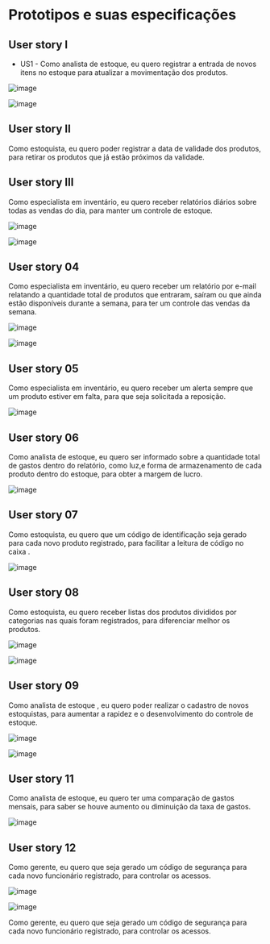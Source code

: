 # Prototipos e suas especificações

## User story I
- US1 - Como analista de estoque, eu quero registrar a entrada de novos itens no estoque para atualizar a movimentação dos produtos.

![image](https://github.com/user-attachments/assets/d37649d7-d74e-43e9-b839-a7ceec1fcf3f)

![image](https://github.com/user-attachments/assets/8304ae0e-e451-4f03-b5b8-61ddc6a89062)

## User story II 

Como estoquista, eu quero poder registrar a data de validade dos produtos, para retirar os produtos que já estão próximos da validade.


## User story III

 Como especialista em inventário, eu quero receber relatórios diários sobre todas as vendas do dia, para manter um controle de estoque.

 ![image](https://github.com/user-attachments/assets/4f62b060-f61b-411a-bd4c-0daf4460c373)

![image](https://github.com/user-attachments/assets/e129189b-71f1-4977-817e-51afc6ffbd52)

 ## User story 04

Como especialista em inventário, eu quero receber um relatório por e-mail relatando a quantidade total de produtos que entraram, saíram ou que ainda estão disponíveis durante a semana, para ter um controle das vendas da semana.

![image](https://github.com/user-attachments/assets/0a8bd437-1ccc-4f21-b7f9-02f2117a8131)


![image](https://github.com/user-attachments/assets/f877d5e9-1b8e-4a94-b06d-3be1cb061dd2)

## User story 05

 Como especialista em inventário, eu quero receber um alerta sempre que um produto estiver em falta, para que seja solicitada a reposição.

 ![image](https://github.com/user-attachments/assets/cc7605cc-e5d3-413b-8fce-fe7cfa54a956)

## User story 06 

 Como analista de estoque, eu quero ser informado sobre a quantidade total de gastos dentro do relatório, como luz,e forma de armazenamento de cada produto dentro do estoque, para obter a margem de lucro.

 ![image](https://github.com/user-attachments/assets/e181cdb7-e112-4540-93df-3d44de117b9b)

## User story 07

Como estoquista, eu quero que um código de identificação seja gerado para cada novo produto registrado, para facilitar a leitura de código no caixa .

![image](https://github.com/user-attachments/assets/815ca833-41d4-4524-af1d-cdebd95de1aa)

## User story 08

Como estoquista, eu quero receber listas dos produtos divididos por categorias nas quais foram registrados, para diferenciar melhor os produtos.

![image](https://github.com/user-attachments/assets/9f560621-9a52-48f8-90f9-c3ae0644d910)

![image](https://github.com/user-attachments/assets/4c4c4f67-e062-471f-b839-f2319d6bd864)

## User story 09

Como analista de estoque , eu quero poder realizar o cadastro de novos estoquistas, para aumentar a rapidez e o desenvolvimento do controle de estoque.

![image](https://github.com/user-attachments/assets/0914070c-0c59-4db6-93bc-4061fce7d7f4)

![image](https://github.com/user-attachments/assets/10829b13-6efd-4797-9746-e873df8db4b2)

## User story 11
Como analista de estoque, eu quero ter uma comparação de gastos mensais, para saber se houve aumento ou diminuição da taxa de gastos.
 
![image](https://github.com/user-attachments/assets/5a9bba13-a840-4a23-bb55-8bce87f436b3)

## User story 12

Como gerente, eu quero que seja gerado um código de segurança para cada novo funcionário registrado, para controlar os acessos.

![image](https://github.com/user-attachments/assets/16439658-ffcf-43cb-a802-4da785afbba5)

![image](https://github.com/user-attachments/assets/4be77ab1-8d89-474d-b742-4b9bbf187dbd)






Como gerente, eu quero que seja gerado um código de segurança para cada novo funcionário registrado, para controlar os acessos.



